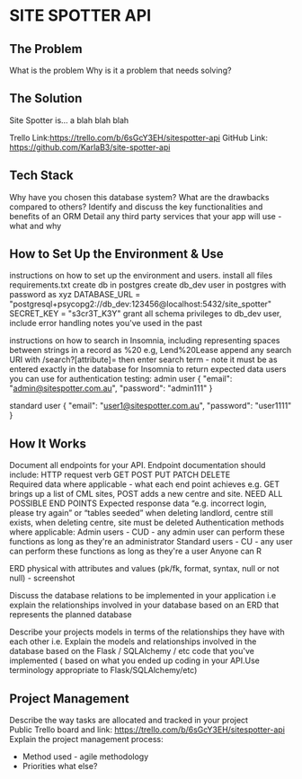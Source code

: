 # SITE SPOTTER API 

## The Problem
What is the problem
Why is it a problem that needs solving?

## The Solution
Site Spotter is…  a blah blah blah

Trello Link:https://trello.com/b/6sGcY3EH/sitespotter-api 
GitHub Link: https://github.com/KarlaB3/site-spotter-api 

## Tech Stack
Why have you chosen this database system? What are the drawbacks compared to others?
Identify and discuss the key functionalities and benefits of an ORM
Detail any third party services that your app will use - what and why

## How to Set Up the Environment & Use
instructions on how to set up the environment and users.
install all files requirements.txt
create db in postgres
create db_dev user in postgres with password as xyz 
DATABASE_URL = "postgresql+psycopg2://db_dev:123456@localhost:5432/site_spotter"
SECRET_KEY = "s3cr3T_K3Y"
grant all schema privileges to db_dev user, include error handling notes you've used in the past

instructions on how to search in Insomnia, including representing spaces between strings in a record as %20 e.g, Lend%20Lease
append any search URI with /search?[attribute]= then enter search term - note it must be as entered exactly in the database for Insomnia to return expected data
users you can use for authentication testing:
admin user
{
	"email": "admin@sitespotter.com.au",
	"password": "admin111"
}

standard user
{
	"email": "user1@sitespotter.com.au",
	"password": "user1111"
}

## How It Works
Document all endpoints for your API. Endpoint documentation should include: 
HTTP request verb GET POST PUT PATCH DELETE  
Required data where applicable - what each end point achieves e.g. GET brings up a list of CML sites, POST adds a new centre and site. NEED ALL POSSIBLE END POINTS
Expected response data “e.g. incorrect login, please try again” or “tables seeded”  when deleting landlord, centre still exists, when deleting centre, site must be deleted
Authentication methods where applicable:
    Admin users - CUD - any admin user can perform these functions as long as they're an administrator
    Standard users - CU - any user can perform these functions as long as they're a user
    Anyone can R 

ERD physical with attributes and values (pk/fk, format, syntax, null or not null) - screenshot  

Discuss the database relations to be implemented in your application i.e explain the relationships involved in your database based on an ERD that represents the planned database 

Describe your projects models in terms of the relationships they have with each other i.e. Explain the models and relationships involved in the database based on the Flask / SQLAlchemy / etc code that you've implemented ( based on what you ended up coding in your API.Use terminology appropriate to Flask/SQLAlchemy/etc)  


## Project Management
Describe the way tasks are allocated and tracked in your project  
Public Trello board and link: https://trello.com/b/6sGcY3EH/sitespotter-api   
Explain the project management process:
* Method used - agile methodology
* Priorities 
what else?
